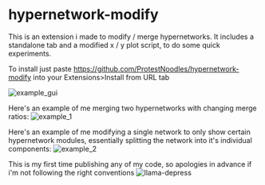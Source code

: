 # hypernetwork-modify
This is an extension i made to modify / merge hypernetworks.
It includes a standalone tab and a modified x / y plot script, to do some quick experiments.

To install just paste https://github.com/ProtestNoodles/hypernetwork-modify into your Extensions>Install from URL tab

![example_gui](https://user-images.githubusercontent.com/122182506/211172161-2c6b8965-221a-4fbd-ac42-3e2f11919d5a.jpg)

Here's an example of me merging two hypernetworks with changing merge ratios:
![example_1](https://user-images.githubusercontent.com/122182506/211172206-0f10d0d9-b74c-4e78-9cda-32e9d4e9fb55.jpg)

Here's an example of me modifying a single network to only show certain hypernetwork modules, essentially splitting the network into it's individual components:
![example_2](https://user-images.githubusercontent.com/122182506/211172262-e1e5ff01-7d36-44e8-9f74-21fd834792d5.jpg)

This is my first time publishing any of my code, so apologies in advance if i'm not following the right conventions ![llama-depress](https://user-images.githubusercontent.com/122182506/211172337-2dc8ad87-9861-406e-a78d-884123eaf795.gif)

